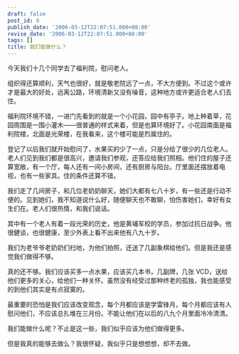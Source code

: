 ```yaml
---
draft: false
post_id: 0
publish_date: '2006-03-12T22:07:51.000+08:00'
revise_date: '2006-03-12T22:07:51.000+08:00'
tags: []
title: 我们能做什么？
---
```


今天我们十几个同学去了福利院，慰问老人。

组织得还算顺利，天气也很好，就是敬老院远了一点，不大方便到。不过这个或许才是最大的好处，远离公路，环境清新又没有噪音，这种地方或许更适合老人们去住。

福利院环境不错，一进门先看到的就是一个小花园，园中有亭子。地上种着草，花园周围是一围小灌木——很普通的样式来着，但是也算环境好了。小花园南面是福利院楼，北面是光荣楼，在我看来，这个楼可能是烈属住的。

登记了以后我们就开始慰问了，水果买的少了一点，只是分给了很少的几位老人。老人们见到我们都是很高兴，邀请我们参观，还答应给我们照相。他们住的屋子还算宽敞，有一个厅，每人还有一间小房间，还有厨房与阳台。厅里面还摆放着电视，也有一些家具。住的条件还算不错。

我们走了几间房子，和几位老奶奶聊天，她们大都有七八十岁，有一些还是行动不便的。见到她们，我不知道说什么好，随便聊天也不敢聊，怕伤害她们，幸好有女生们在。老人们很热情，和我们说话。

其中有一个老人有着一段光荣的历史，他是黄埔军校的学员，参加过抗日战争。他很健谈，也很健康，至少外表上看不出来他有八九十岁。

我们为老爷爷老奶奶们扫地，为他们拍照，还送了几副象棋给他们。但是我还是感觉我们做得不够。

真的还不够。我们应该买多一点水果，应该买几本书，几副牌，几张 VCD，送给他们更多的关心，给他们一种关怀。虽然没有经受过那种终老的孤独，我也能感受的到他们其实是有点寂寞的。

最重要的恐怕是我们应该改变观念，每个月都应该是学雷锋月，每个月都应该有人慰问他们，不应该总扎堆在三月份。不能让他们在以后的八九个月里面冷冷清清。

我们能做什么呢？不止是这一些，我们似乎应该为他们做得更多。

但是我真的能够去做么？我很怀疑，我似乎只是想想想，却不去做。
